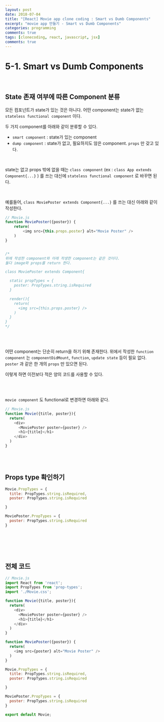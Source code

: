```yaml
---
layout: post
date: 2018-07-04
title: "[React] Movie app clone coding : Smart vs Dumb Components"
excerpt: "movie app 만들기 - Smart vs Dumb Components"
categories: programming
comments: true
tags: [clonecoding, react, javascript, jsx]
comments: true
---
```




# 5-1. Smart vs Dumb Components

<br>

## State 존재 여부에 따른 Component 분류

모든 컴포넌트가 state가 있는 것은 아니다. 어떤 component는 state가 없는 `stateless functional component` 이다. 

두 가지 component를 아래와 같이 분류할 수 있다.

* `smart component`  : state가 있는 component
* `dump component` : state가 없고, 필요하지도 않은 component. `props` 만 갖고 있다.

<br>

state는 없고 props 밖에 없을 때는 `class component` (ex : `class App extends Component{...}` ) 를 쓰는 대신에   `stateless functional component` 로 바꾸면 된다.  

<br>

예를들어, `class MoviePoster extends Component{...}` 를 쓰는 대신 아래와 같이 작성한다.

```javascript
// Movie.js
function MoviePoster({poster}) {
    return(
    	<img src={this.props.poster} alt="Movie Poster" />
    )
}


/*
위에 작성한 component와 아래 작생한 component는 같은 것이다.
둘다 image와 props를 return 한다.

class MoviePoster extends Component{

  static propTypes = {
    poster: PropTypes.string.isRequired    
  }

  render(){
    return(
      <img src={this.props.poster} />
    )
  }
}
*/
```

<br>

<br>

어떤 component는 단순히 return을 하기 위해 존재한다. 위에서 작성한 `function component` 는 `componentDidMount`, `function`, `update state` 등이 필요 없다.  `poster` 과 같은 한 개의  `props` 만 있으면 된다. 

이렇게 하면 이전보다 적은 양의 코드를 사용할 수 있다.

<br>

<br>

`movie component` 도 functional로 변경하면 아래와 같다.

```javascript
// Movie.js
function Movie({title, poster}){
  return(
    <div>
      <MoviePoster poster={poster} />
      <h1>{title}</h1>
    </div>
  )
}
```

<br>

<br>

## Props type 확인하기

```javascript
Movie.PropTypes = {
  title: PropTypes.string.isRequired,
  poster: PropTypes.string.isRequired

}

MoviePoster.PropTypes = {
  poster: PropTypes.string.isRequired
}
```

<br><br>

<br>

## 전체 코드

```javascript
// Movie.js
import React from 'react';
import PropTypes from 'prop-types';
import './Movie.css';

function Movie({title, poster}){
  return(
    <div>
      <MoviePoster poster={poster} />
      <h1>{title}</h1>
    </div>
  )
}

function MoviePoster({poster}) {
  return(
    <img src={poster} alt="Movie Poster" />
  )
}

Movie.PropTypes = {
  title: PropTypes.string.isRequired,
  poster: PropTypes.string.isRequired

}

MoviePoster.PropTypes = {
  poster: PropTypes.string.isRequired
}

export default Movie;
```



